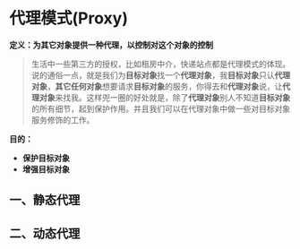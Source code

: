 # 代理模式(Proxy)

**定义：为其它对象提供一种代理，以控制对这个对象的控制**

> 生活中一些第三方的授权，比如租房中介，快递站点都是代理模式的体现。说的通俗一点，就是我们为**目标对象**找一个**代理对象**，我**目标对象**只认**代理对象**，**其它任何对象**想要请求**目标对象**的服务，你得去和**代理对象**说，让**代理对象**来找我。这样兜一圈的好处就是，除了**代理对象**别人不知道**目标对象**的所有细节，起到保护作用。并且我们可以在代理对象中做一些对目标对象服务修饰的工作。

**目的：**

- **保护目标对象**
- **增强目标对象**

## 一、静态代理



## 二、动态代理